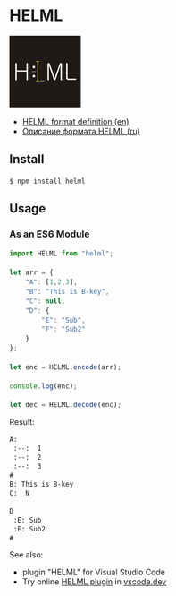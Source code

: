 # HELML

![helml-logo](https://github.com/dynoser/HELML/raw/master/logo/icon.png)

* [HELML format definition (en)](https://github.com/dynoser/HELML/blob/master/docs/README-HELML_en.md)
* [Описание формата HELML (ru)](https://github.com/dynoser/HELML/blob/master/docs/README-HELML_ru.md)

## Install

```shell
$ npm install helml
```

## Usage

### As an ES6 Module

```javascript
import HELML from "helml";

let arr = {
	"A": [1,2,3],
	"B": "This is B-key",
	"C": null,
	"D": {
		"E": "Sub",
		"F": "Sub2"
	}
};

let enc = HELML.encode(arr);

console.log(enc);

let dec = HELML.decode(enc);
```

Result:
```console
A:
 :--:  1
 :--:  2
 :--:  3
#
B: This is B-key
C:  N

D
 :E: Sub
 :F: Sub2
#
```

See also:
 * plugin "HELML" for Visual Studio Code
 * Try online [HELML plugin](https://marketplace.visualstudio.com/items?itemName=dynoser.helml) in [vscode.dev](https://vscode.dev)

